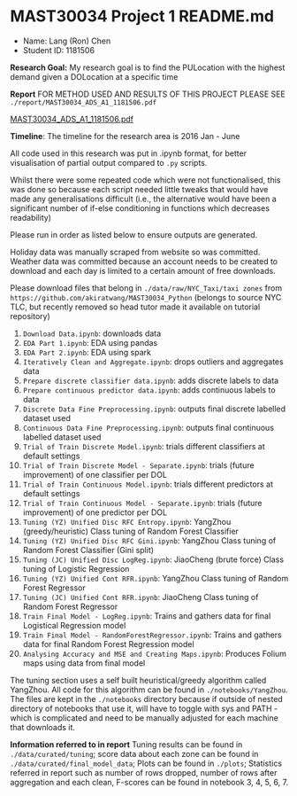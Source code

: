 # MAST30034 Project 1 README.md
- Name: Lang (Ron) Chen
- Student ID: 1181506

**Research Goal:** My research goal is to find the PULocation with the highest demand given a DOLocation at a specific 
time

**Report**
FOR METHOD USED AND RESULTS OF THIS PROJECT PLEASE SEE `./report/MAST30034_ADS_A1_1181506.pdf`

[MAST30034_ADS_A1_1181506.pdf](https://github.com/TGChenZP/MAST30034-A1__Py/blob/main/report/MAST30034_ADS_A1_1181506.pdf)


**Timeline**: The timeline for the research area is 2016 Jan - June

All code used in this research was put in .ipynb format, for better visualisation of partial output compared to `.py` 
scripts. 

Whilst there were some repeated code which were not functionalised, this was done so because each script needed little 
tweaks that would have made any generalisations difficult (i.e., the alternative would have been a significant number 
of if-else conditioning in functions which decreases readability)

Please run in order as listed below to ensure outputs are generated.

Holiday data was manually scraped from website so was committed.
Weather data was committed because an account needs to be created to download and each day is limited to a certain 
amount of free downloads.

Please download files that belong in `./data/raw/NYC_Taxi/taxi zones` from 
`https://github.com/akiratwang/MAST30034_Python` (belongs to source NYC TLC, but recently removed so head tutor made
it available on tutorial repository)

1. `Download Data.ipynb`: downloads data
2. `EDA Part 1.ipynb`: EDA using pandas
3. `EDA Part 2.ipynb`: EDA using spark
4. `Iteratively Clean and Aggregate.ipynb`: drops outliers and aggregates data
5. `Prepare discrete classifier data.ipynb`: adds discrete labels to data
6. `Prepare continuous predictor data.ipynb`: adds continuous labels to data
7. `Discrete Data Fine Preprocessing.ipynb`: outputs final discrete labelled dataset used
8. `Continuous Data Fine Preprocessing.ipynb`: outputs final continuous labelled dataset used
9. `Trial of Train Discrete Model.ipynb`: trials different classifiers at default settings
10. `Trial of Train Discrete Model - Separate.ipynb`: trials (future improvement) of one classifier per DOL
11. `Trial of Train Continuous Model.ipynb`: trials different predictors at default settings
12. `Trial of Train Continuous Model - Separate.ipynb`: trials (future improvement) of one predictor per DOL
13. `Tuning (YZ) Unified Disc RFC Entropy.ipynb`: YangZhou (greedy/heuristic) Class tuning of Random Forest Classifier
14. `Tuning (YZ) Unified Disc RFC Gini.ipynb`: YangZhou Class tuning of Random Forest Classifier (Gini split)
15. `Tuning (JC) Unified Disc LogReg.ipynb`: JiaoCheng (brute force) Class tuning of Logistic Regression
16. `Tuning (YZ) Unified Cont RFR.ipynb`: YangZhou Class tuning of Random Forest Regressor
17. `Tuning (JC) Unified Cont RFR.ipynb`: JiaoCheng Class tuning of Random Forest Regressor
18. `Train Final Model - LogReg.ipynb`: Trains and gathers data for final Logistical Regression model
19. `Train Final Model - RandomForestRegressor.ipynb`: Trains and gathers data for final Random Forest Regression model
20. `Analysing Accuracy and MSE and Creating Maps.ipynb`: Produces Folium maps using data from final model

The tuning section uses a self built heuristical/greedy algorithm called YangZhou. All code for this algorithm can be 
found in `./notebooks/YangZhou`. The files are kept in the `./notebooks` directory because if outside of nested 
directory of notebooks that use it, will have to toggle with sys and PATH - which is complicated and need to be
manually adjusted for each machine that downloads it.

**Information referred to in report**
Tuning results can be found in `./data/curated/tuning`; score data about each zone can be found in 
`./data/curated/final_model_data`; Plots can be found in `./plots`; Statistics referred in report such as number of 
rows dropped, number of rows after aggregation and each clean, F-scores can be found in notebook 3, 4, 5, 6, 7.

